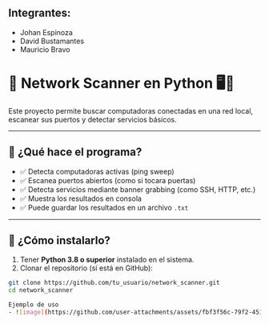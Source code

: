 ## Integrantes:
- Johan Espinoza
- David Bustamantes
- Mauricio Bravo

# 🧠 Network Scanner en Python 🖥️🐍

Este proyecto permite buscar computadoras conectadas en una red local, escanear sus puertos y detectar servicios básicos.

---

## 🚀 ¿Qué hace el programa?

- ✅ Detecta computadoras activas (ping sweep)
- ✅ Escanea puertos abiertos (como si tocara puertas)
- ✅ Detecta servicios mediante banner grabbing (como SSH, HTTP, etc.)
- ✅ Muestra los resultados en consola
- ✅ Puede guardar los resultados en un archivo `.txt`

---

## 🔧 ¿Cómo instalarlo?

1. Tener **Python 3.8 o superior** instalado en el sistema.
2. Clonar el repositorio (si está en GitHub):


```bash
git clone https://github.com/tu_usuario/network_scanner.git
cd network_scanner

Ejemplo de uso
- ![image](https://github.com/user-attachments/assets/fbf3f56c-79f2-4511-8c32-43ee2192e12e)
